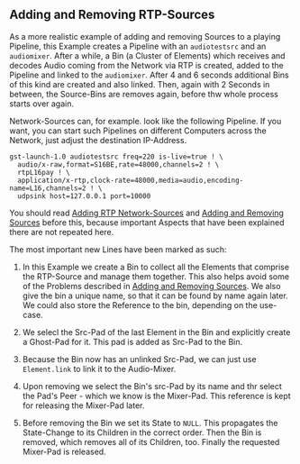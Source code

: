 ## Adding and Removing RTP-Sources
As a more realistic example of adding and removing Sources to a playing Pipeline, this Example creates a Pipeline with an
`audiotestsrc` and an `audiomixer`. After a while, a Bin (a Cluster of Elements) which receives and decodes Audio coming
from the Network via RTP is created, added to the Pipeline and linked to the `audiomixer`. After 4 and 6 seconds additional
Bins of this kind are created and also linked. Then, again with 2 Seconds in between, the Source-Bins are removes again,
before thw whole process starts over again.

Network-Sources can, for example. look like the following Pipeline. If you want, you can start such Pipelines on different
Computers across the Network, just adjust the destination IP-Address. 
```
gst-launch-1.0 audiotestsrc freq=220 is-live=true ! \
  audio/x-raw,format=S16BE,rate=48000,channels=2 ! \
  rtpL16pay ! \
  application/x-rtp,clock-rate=48000,media=audio,encoding-name=L16,channels=2 ! \
  udpsink host=127.0.0.1 port=10000
```

You should read [Adding RTP Network-Sources](02-add-network-source.md) and [Adding and Removing Sources](03-add-and-remove-source.md)
before this, because important Aspects that have been explained there are not repeated here.

The most important new Lines have been marked as such:

 1. In this Example we create a Bin to collect all the Elements that comprise the RTP-Source and manage them together.
    This also helps avoid some of the Problems described in [Adding and Removing Sources](03-add-and-remove-source.md).
    We also give the bin a unique name, so that it can be found by name again later. We could also store the Reference
    to the bin, depending on the use-case. 

 2. We selecl the Src-Pad of the last Element in the Bin and explicitly create a Ghost-Pad for it. This pad is added as
    Src-Pad to the Bin.  

 3. Because the Bin now has an unlinked Src-Pad, we can just use `Element.link` to link it to the Audio-Mixer.
 
 4. Upon removing we select the Bin's src-Pad by its name and thr select the Pad's Peer - which we know is the Mixer-Pad.
    This reference is kept for releasing the Mixer-Pad later.
 
 5. Before removing the Bin we set its State to `NULL`. This propagates the State-Change to its Children in the correct
    order. Then the Bin is removed, which removes all of its Children, too. Finally the requested Mixer-Pad is released. 
